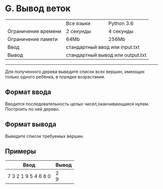 # G. Вывод веток

<table>
  <tr>
  <td></td>
    <td>Все языки</td>
    <td>Python 3.6</td>
  </tr>
  <tr>
  	<td>Ограничение времени</td>
  	<td>2 секунды</td>
    <td>4 секунды</td>
  </tr>
  <tr>
  	<td>Ограничение памяти</td>
  	<td>64Mb</td>
    <td>256Mb</td>
  </tr>
  <tr>
  	<td>Ввод</td>
  	<td colspan = "2">стандартный ввод или input.txt</td>
  </tr>
  <tr>
  	<td>Вывод</td>
  	<td colspan = "2">стандартный вывод или output.txt</td>
  </tr>
</table>

---
Для полученного дерева выведите список всех вершин, имеющих только одного ребёнка, в порядке возрастания.

## Формат ввода

Вводится последовательность целых чисел,оканчивающаяся нулем. Построить по ней дерево.

## Формат вывода

Выведите список требуемых вершин.

## Примеры

|Ввод|Вывод|
|---|---|
|7 3 2 1 9 5 4 6 8 0|2<br>9|
